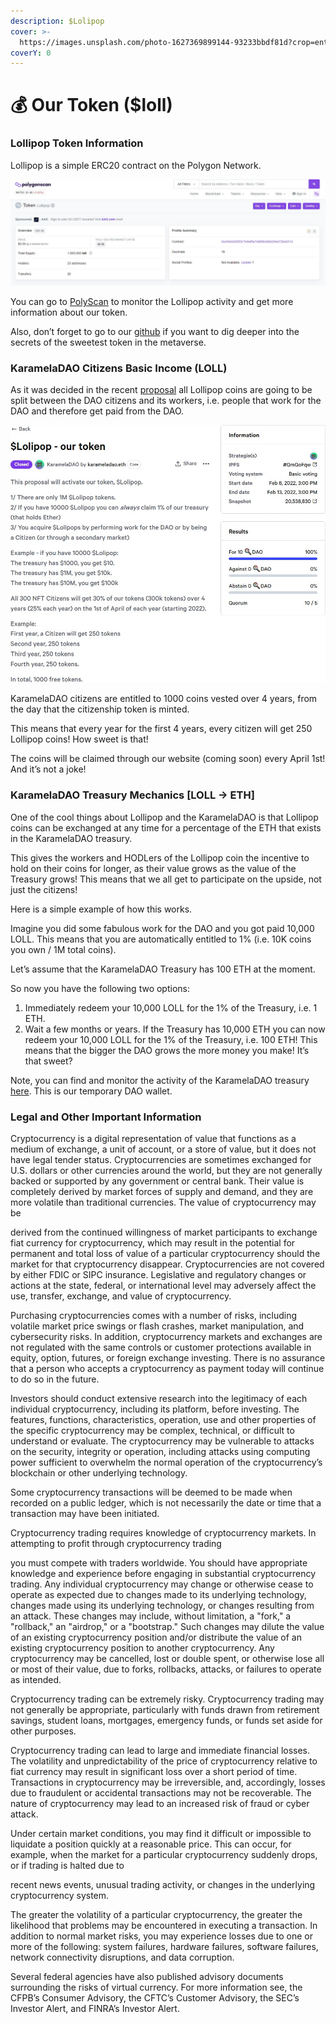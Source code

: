 ```yaml
---
description: $Lolipop
cover: >-
  https://images.unsplash.com/photo-1627369899144-93233bbdf81d?crop=entropy&cs=srgb&fm=jpg&ixid=MnwxOTcwMjR8MHwxfHNlYXJjaHwxfHxjcnlwdG8lMjB8ZW58MHx8fHwxNjQ4NTM5Mjcz&ixlib=rb-1.2.1&q=85
coverY: 0
---
```


# 💰 Our Token ($loll)

### Lollipop Token Information

Lollipop is a simple ERC20 contract on the Polygon Network.

![](../.gitbook/assets/10)

You can go to [PolyScan](https://polygonscan.com/token/0x430e940955c7e8af9e7a989b4684294e726a3514) to monitor the Lollipop activity and get more information about our token.

Also, don’t forget to go to our [github](https://github.com/KaramelaDAO/lolipop) if you want to dig deeper into the secrets of the sweetest token in the metaverse.

### KaramelaDAO Citizens Basic Income (LOLL)

As it was decided in the recent [proposal](https://snapshot.org/%23/karameladao.eth/proposal/0x195b1733ee6147d966a4ab963c7811bc0964cbf9f8ecd25a0f4014b3da97f514) all Lollipop coins are going to be split between the DAO citizens and its workers, i.e. people that work for the DAO and therefore get paid from the DAO.

![](../.gitbook/assets/11)

KaramelaDAO citizens are entitled to 1000 coins vested over 4 years, from the day that the citizenship token is minted.

This means that every year for the first 4 years, every citizen will get 250 Lollipop coins! How sweet is that!

The coins will be claimed through our website (coming soon) every April 1st! And it’s not a joke!

### KaramelaDAO Treasury Mechanics \[LOLL -> ETH]

One of the cool things about Lollipop and the KaramelaDAO is that Lollipop coins can be exchanged at any time for a percentage of the ETH that exists in the KaramelaDAO treasury.

This gives the workers and HODLers of the Lollipop coin the incentive to hold on their coins for longer, as their value grows as the value of the Treasury grows! This means that we all get to participate on the upside, not just the citizens!

Here is a simple example of how this works.

Imagine you did some fabulous work for the DAO and you got paid 10,000 LOLL. This means that you are automatically entitled to 1% (i.e. 10K coins you own / 1M total coins).

Let’s assume that the KaramelaDAO Treasury has 100 ETH at the moment.

So now you have the following two options:

1. Immediately redeem your 10,000 LOLL for the 1% of the Treasury, i.e. 1 ETH.
2. Wait a few months or years. If the Treasury has 10,000 ETH you can now redeem your 10,000 LOLL for the 1% of the Treasury, i.e. 100 ETH! This means that the bigger the DAO grows the more money you make! It’s that sweet?

Note, you can find and monitor the activity of the KaramelaDAO treasury [here](https://polygonscan.com/token/0x430e940955c7e8af9e7a989b4684294e726a3514). This is our temporary DAO wallet.

### Legal and Other Important Information

Cryptocurrency is a digital representation of value that functions as a medium of exchange, a unit of account, or a store of value, but it does not have legal tender status. Cryptocurrencies are sometimes exchanged for U.S. dollars or other currencies around the world, but they are not generally backed or supported by any government or central bank. Their value is completely derived by market forces of supply and demand, and they are more volatile than traditional currencies. The value of cryptocurrency may be

derived from the continued willingness of market participants to exchange fiat currency for cryptocurrency, which may result in the potential for permanent and total loss of value of a particular cryptocurrency should the market for that cryptocurrency disappear. Cryptocurrencies are not covered by either FDIC or SIPC insurance. Legislative and regulatory changes or actions at the state, federal, or international level may adversely affect the use, transfer, exchange, and value of cryptocurrency.

Purchasing cryptocurrencies comes with a number of risks, including volatile market price swings or flash crashes, market manipulation, and cybersecurity risks. In addition, cryptocurrency markets and exchanges are not regulated with the same controls or customer protections available in equity, option, futures, or foreign exchange investing. There is no assurance that a person who accepts a cryptocurrency as payment today will continue to do so in the future.

Investors should conduct extensive research into the legitimacy of each individual cryptocurrency, including its platform, before investing. The features, functions, characteristics, operation, use and other properties of the specific cryptocurrency may be complex, technical, or difficult to understand or evaluate. The cryptocurrency may be vulnerable to attacks on the security, integrity or operation, including attacks using computing power sufficient to overwhelm the normal operation of the cryptocurrency’s blockchain or other underlying technology.

Some cryptocurrency transactions will be deemed to be made when recorded on a public ledger, which is not necessarily the date or time that a transaction may have been initiated.

Cryptocurrency trading requires knowledge of cryptocurrency markets. In attempting to profit through cryptocurrency trading

you must compete with traders worldwide. You should have appropriate knowledge and experience before engaging in substantial cryptocurrency trading. Any individual cryptocurrency may change or otherwise cease to operate as expected due to changes made to its underlying technology, changes made using its underlying technology, or changes resulting from an attack. These changes may include, without limitation, a "fork," a "rollback," an "airdrop," or a "bootstrap." Such changes may dilute the value of an existing cryptocurrency position and/or distribute the value of an existing cryptocurrency position to another cryptocurrency. Any cryptocurrency may be cancelled, lost or double spent, or otherwise lose all or most of their value, due to forks, rollbacks, attacks, or failures to operate as intended.

Cryptocurrency trading can be extremely risky. Cryptocurrency trading may not generally be appropriate, particularly with funds drawn from retirement savings, student loans, mortgages, emergency funds, or funds set aside for other purposes.

Cryptocurrency trading can lead to large and immediate financial losses. The volatility and unpredictability of the price of cryptocurrency relative to fiat currency may result in significant loss over a short period of time. Transactions in cryptocurrency may be irreversible, and, accordingly, losses due to fraudulent or accidental transactions may not be recoverable. The nature of cryptocurrency may lead to an increased risk of fraud or cyber attack.

Under certain market conditions, you may find it difficult or impossible to liquidate a position quickly at a reasonable price. This can occur, for example, when the market for a particular cryptocurrency suddenly drops, or if trading is halted due to

recent news events, unusual trading activity, or changes in the underlying cryptocurrency system.

The greater the volatility of a particular cryptocurrency, the greater the likelihood that problems may be encountered in executing a transaction. In addition to normal market risks, you may experience losses due to one or more of the following: system failures, hardware failures, software failures, network connectivity disruptions, and data corruption.

Several federal agencies have also published advisory documents surrounding the risks of virtual currency. For more information see, the CFPB’s Consumer Advisory, the CFTC’s Customer Advisory, the SEC’s Investor Alert, and FINRA’s Investor Alert.
